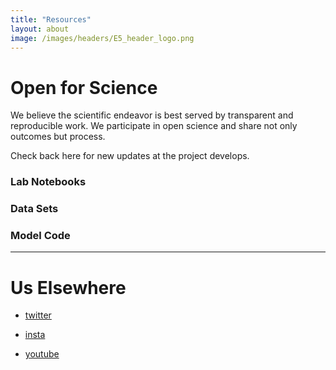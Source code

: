```yaml
---
title: "Resources"
layout: about
image: /images/headers/E5_header_logo.png
---
```



# Open for Science

We believe the scientific endeavor is best served by transparent and reproducible work. We participate in open science and share not only outcomes but process.


Check back here for new updates at the project develops.

### Lab Notebooks

### Data Sets

### Model Code


---


# Us Elsewhere

- [twitter](https://twitter.com/coRoLEpigen)

- [insta](https://www.instagram.com/corolepigen/)

- [youtube](https://www.youtube.com/channel/UC_jpWDLsqfSX50lPTN3diiw)
